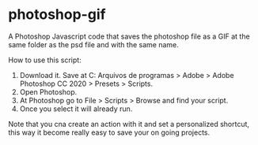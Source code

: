 # photoshop-gif
A Photoshop Javascript code that saves the photoshop file as a GIF at the same folder as the psd file and with the same name. 

How to use this script:  
1. Download it. Save at C: Arquivos de programas > Adobe > Adobe Photoshop CC 2020 > Presets > Scripts. 
2. Open Photoshop. 
3. At Photoshop go to File > Scripts > Browse and find your script. 
4. Once you select it will already run. 

Note that you cna create an action with it and set a personalized shortcut, this way it become really easy to save your on going projects.
